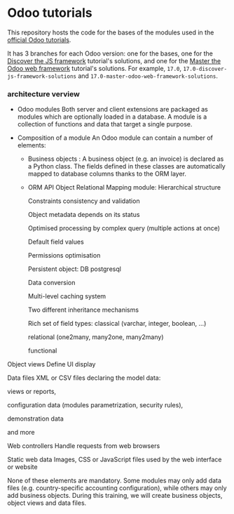 # Odoo tutorials

This repository hosts the code for the bases of the modules used in the
[official Odoo tutorials](https://www.odoo.com/documentation/latest/developer/tutorials.html).

It has 3 branches for each Odoo version: one for the bases, one for the
[Discover the JS framework](https://www.odoo.com/documentation/latest/developer/tutorials/discover_js_framework.html)
tutorial's solutions, and one for the
[Master the Odoo web framework](https://www.odoo.com/documentation/latest/developer/tutorials/master_odoo_web_framework.html)
tutorial's solutions. For example, `17.0`, `17.0-discover-js-framework-solutions` and
`17.0-master-odoo-web-framework-solutions`.





###  architecture verview

- Odoo modules
Both server and client extensions are packaged as modules which are optionally loaded in a database. A module is a collection of functions and data that target a single purpose.

- Composition of a module
An Odoo module can contain a number of elements:
    - Business objects : A business object (e.g. an invoice) is declared as a Python class. The fields defined in these classes are automatically mapped to database columns thanks to the ORM layer.

    - ORM API
        Object Relational Mapping module:
        Hierarchical structure

        Constraints consistency and validation

        Object metadata depends on its status

        Optimised processing by complex query (multiple actions at once)

        Default field values

        Permissions optimisation

        Persistent object: DB postgresql

        Data conversion

        Multi-level caching system

        Two different inheritance mechanisms

        Rich set of field types:
        classical (varchar, integer, boolean, …)

        relational (one2many, many2one, many2many)

        functional

Object views
Define UI display

Data files
XML or CSV files declaring the model data:

views or reports,

configuration data (modules parametrization, security rules),

demonstration data

and more

Web controllers
Handle requests from web browsers

Static web data
Images, CSS or JavaScript files used by the web interface or website

None of these elements are mandatory. Some modules may only add data files (e.g. country-specific accounting configuration), while others may only add business objects. During this training, we will create business objects, object views and data files.

